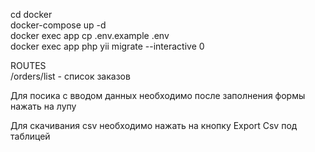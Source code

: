 cd docker \
docker-compose up -d \
docker exec app cp .env.example .env \
docker exec app php yii migrate --interactive 0 


ROUTES \
/orders/list - список заказов

Для посика с вводом данных необходимо после заполнения формы нажать на лупу

Для скачивания csv необходимо нажать на кнопку Export Csv под таблицей

